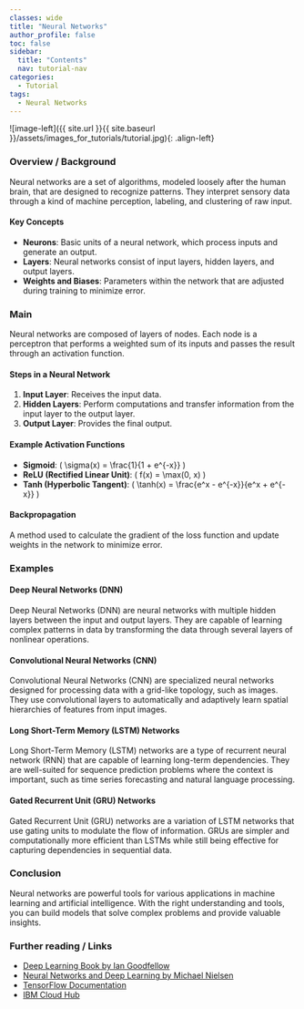 ```yaml
---
classes: wide
title: "Neural Networks"
author_profile: false
toc: false
sidebar:
  title: "Contents"
  nav: tutorial-nav
categories:
  - Tutorial
tags:
  - Neural Networks
---
```



![image-left]({{ site.url }}{{ site.baseurl }}/assets/images_for_tutorials/tutorial.jpg){: .align-left}

<h3>Overview / Background</h3>

Neural networks are a set of algorithms, modeled loosely after the human brain, that are designed to recognize patterns. They interpret sensory data through a kind of machine perception, labeling, and clustering of raw input.

#### Key Concepts
- **Neurons**: Basic units of a neural network, which process inputs and generate an output.
- **Layers**: Neural networks consist of input layers, hidden layers, and output layers.
- **Weights and Biases**: Parameters within the network that are adjusted during training to minimize error.

<h3>Main</h3>

Neural networks are composed of layers of nodes. Each node is a perceptron that performs a weighted sum of its inputs and passes the result through an activation function.

#### Steps in a Neural Network
1. **Input Layer**: Receives the input data.
2. **Hidden Layers**: Perform computations and transfer information from the input layer to the output layer.
3. **Output Layer**: Provides the final output.

#### Example Activation Functions
- **Sigmoid**: \( \sigma(x) = \frac{1}{1 + e^{-x}} \)
- **ReLU (Rectified Linear Unit)**: \( f(x) = \max(0, x) \)
- **Tanh (Hyperbolic Tangent)**: \( \tanh(x) = \frac{e^x - e^{-x}}{e^x + e^{-x}} \)

#### Backpropagation
A method used to calculate the gradient of the loss function and update weights in the network to minimize error.

<h3>Examples</h3>

#### Deep Neural Networks (DNN)
Deep Neural Networks (DNN) are neural networks with multiple hidden layers between the input and output layers. They are capable of learning complex patterns in data by transforming the data through several layers of nonlinear operations.

#### Convolutional Neural Networks (CNN)
Convolutional Neural Networks (CNN) are specialized neural networks designed for processing data with a grid-like topology, such as images. They use convolutional layers to automatically and adaptively learn spatial hierarchies of features from input images.

#### Long Short-Term Memory (LSTM) Networks
Long Short-Term Memory (LSTM) networks are a type of recurrent neural network (RNN) that are capable of learning long-term dependencies. They are well-suited for sequence prediction problems where the context is important, such as time series forecasting and natural language processing.

#### Gated Recurrent Unit (GRU) Networks
Gated Recurrent Unit (GRU) networks are a variation of LSTM networks that use gating units to modulate the flow of information. GRUs are simpler and computationally more efficient than LSTMs while still being effective for capturing dependencies in sequential data.

<h3>Conclusion</h3>

Neural networks are powerful tools for various applications in machine learning and artificial intelligence. With the right understanding and tools, you can build models that solve complex problems and provide valuable insights.

<h3>Further reading / Links</h3>

- [Deep Learning Book by Ian Goodfellow](http://www.deeplearningbook.org/)
- [Neural Networks and Deep Learning by Michael Nielsen](http://neuralnetworksanddeeplearning.com/)
- [TensorFlow Documentation](https://www.tensorflow.org/)
- [IBM Cloud Hub](https://www.ibm.com/cloud/learn/neural-networks)
